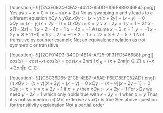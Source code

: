 
> [!question]- ![[{7A3E6924-CFA2-442C-85DD-009F8B9246F4}.png]]
> Yes as $x - x = 0 = (x - x)(x + 2x)$
> No as swapping x and y leads to a different equation
> $xQy \land yQz$
> $xQy := (x-y)(x + 2y) - (x-y) = 0$
> $xQy := (x- y)(x + 2y - 1) = 0$
> $xQy := x = y \lor x + 2y = 1$
> $y = 1 - 2z$
> $x + 2(1 - 2z) = 1$
> $x + 2 - 4z = 1$
> $x - 4z = -1$
> Assume $x = 3, z = 1, y = -1$
> $x + 2y = 3 + 2(-1) = 1$
> $y + 2z = -1 + 2 = 1$
> $x + 2z = 3 + 2 = 5 \neq 1$
> Not transitive by counter example
> Not an equivalence relation as not symmetric or transitive


> [!question]- ![[{2CF014D3-34CD-4B14-AF25-9F31FD546688}.png]]
> $cos(x) = cos(-x)$
> $cos(x) = cos(x + 2n \pi)$
> $[x]_R = \{x + 2n \pi | n \in \mathbb{Z}\} \cup \{-x + 2p \pi | p \in \mathbb{Z}\}$

> [!question]- ![[{C8C36D65-21CE-4EB7-A5AE-F6EC8EFC52AD}.png]]
> (i)
> $xQy := (x-y)(x + 2y) - (x-y) = 0$
> $xQy := (x- y)(x + 2y - 1) = 0$
> $xQy := x = y \lor x + 2y = 1$
> If $x \neq y$ then $xQy := x + 2y = 1$
> For $xQy$ we need $y + 2x = 1$ which only holds true with $x + 2y = 1$ when $x = y$
> Thus it is not symmetric
> (ii)
> $Q$ is reflexive as $xQx$ is true
> See above question for transitivity explanation
> Not a partial order


